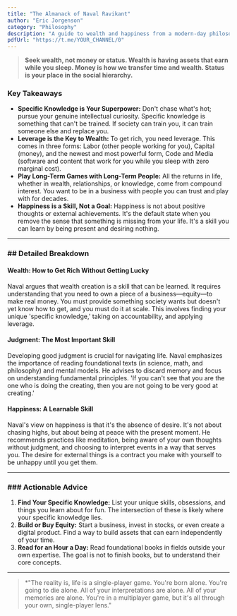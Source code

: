 ```yaml
---
title: "The Almanack of Naval Ravikant"
author: "Eric Jorgenson"
category: "Philosophy"
description: "A guide to wealth and happiness from a modern-day philosopher."
pdfUrl: "https://t.me/YOUR_CHANNEL/0"
---
```

> **Seek wealth, not money or status. Wealth is having assets that earn while you sleep. Money is how we transfer time and wealth. Status is your place in the social hierarchy.**

### Key Takeaways

-   **Specific Knowledge is Your Superpower:** Don't chase what's hot; pursue your genuine intellectual curiosity. Specific knowledge is something that can't be trained. If society can train you, it can train someone else and replace you.
-   **Leverage is the Key to Wealth:** To get rich, you need leverage. This comes in three forms: Labor (other people working for you), Capital (money), and the newest and most powerful form, Code and Media (software and content that work for you while you sleep with zero marginal cost).
-   **Play Long-Term Games with Long-Term People:** All the returns in life, whether in wealth, relationships, or knowledge, come from compound interest. You want to be in a business with people you can trust and play with for decades.
-   **Happiness is a Skill, Not a Goal:** Happiness is not about positive thoughts or external achievements. It's the default state when you remove the sense that something is missing from your life. It's a skill you can learn by being present and desiring nothing.

---

### ## Detailed Breakdown

#### Wealth: How to Get Rich Without Getting Lucky
Naval argues that wealth creation is a skill that can be learned. It requires understanding that you need to own a piece of a business—equity—to make real money. You must provide something society wants but doesn't yet know how to get, and you must do it at scale. This involves finding your unique 'specific knowledge,' taking on accountability, and applying leverage.

#### Judgment: The Most Important Skill
Developing good judgment is crucial for navigating life. Naval emphasizes the importance of reading foundational texts (in science, math, and philosophy) and mental models. He advises to discard memory and focus on understanding fundamental principles. 'If you can't see that you are the one who is doing the creating, then you are not going to be very good at creating.'

#### Happiness: A Learnable Skill
Naval's view on happiness is that it's the absence of desire. It's not about chasing highs, but about being at peace with the present moment. He recommends practices like meditation, being aware of your own thoughts without judgment, and choosing to interpret events in a way that serves you. The desire for external things is a contract you make with yourself to be unhappy until you get them.

---

### ### Actionable Advice

1.  **Find Your Specific Knowledge:** List your unique skills, obsessions, and things you learn about for fun. The intersection of these is likely where your specific knowledge lies.
2.  **Build or Buy Equity:** Start a business, invest in stocks, or even create a digital product. Find a way to build assets that can earn independently of your time.
3.  **Read for an Hour a Day:** Read foundational books in fields outside your own expertise. The goal is not to finish books, but to understand their core concepts.

---

> *"The reality is, life is a single-player game. You're born alone. You're going to die alone. All of your interpretations are alone. All of your memories are alone. You're in a multiplayer game, but it's all through your own, single-player lens."
